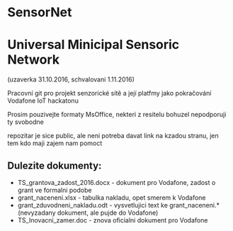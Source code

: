 # SensorNet
Universal Minicipal Sensoric Network 
======================
(uzaverka 31.10.2016, schvalovani 1.11.2016)

Pracovní git pro projekt senzorické sítě a její platfmy jako pokračování Vodafone IoT hackatonu

Prosim pouzivejte formaty MsOffice, nekteri z resitelu bohuzel nepodporuji ty svobodne

repozitar je sice public, ale neni potreba davat link na kzadou stranu, jen tem kdo maji zajem nam pomoct



Dulezite dokumenty:
------------------- 
- TS_grantova_zadost_2016.docx - dokument pro Vodafone, zadost o grant ve formalni podobe
- grant_naceneni.xlsx - tabulka nakladu, opet smerem k Vodafone
- grant_zduvodneni_nakladu.odt - vysvetlujici text ke grant_naceneni.* (nevyzadany dokument, ale pujde do Vodafone)
- TS_Inovacni_zamer.doc - znova oficialni dokument pro Vodafone





